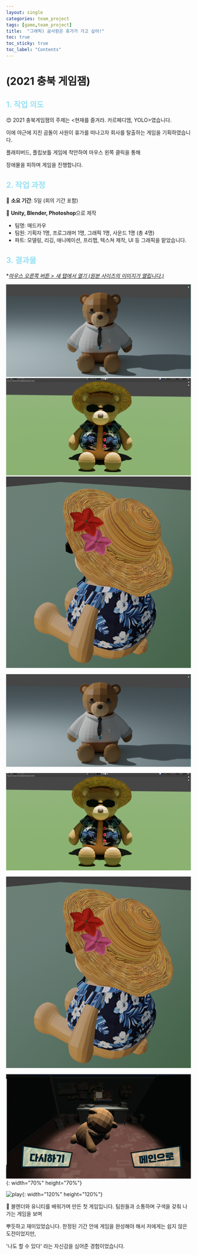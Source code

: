 ```yaml
---
layout: single
categories: team_project
tags: [game,team_project]
title:  "그래픽) 곰사원은 휴가가 가고 싶어!"
toc: true
toc_sticky: true
toc_label: "Contents"
---
```


#  (2021 충북 게임잼)

## <span style="color:#9AE1F5">1. 작업 의도</span>

:blush: 2021 충북게임잼의 주제는 <현재를 즐겨라. 카르페디엠, YOLO>였습니다.

이에 야근에 지친 곰돌이 사원이 휴가를 떠나고자 회사를 탈출하는 게임을 기획하였습니다.

플래피버드, 플립보틀 게임에 착안하여 마우스 왼쪽 클릭을 통해

장애물을 피하며 게임을 진행합니다.

 



## <span style="color:#9AE1F5">2. 작업 과정</span>

   :runner: **소요 기간**: 5일 (회의 기간 포함)

   :speech_balloon: **Unity, Blender, Photoshop**으로 제작



- 팀명: 매드카우
- 팀원: 기획자 1명, 프로그래머 1명, 그래픽 1명, 사운드 1명 (총 4명)
- 파트: 모델링, 리깅, 애니메이션, 프리팹, 텍스쳐 제작, UI 등 그래픽을 맡았습니다.






## <span style="color:#9AE1F5">3. 결과물 </span>

**<u>*마우스 오른쪽 버튼 > 새 탭에서 열기 (원본 사이즈의 이미지가 열립니다.)</u>**





<img src="../images/2022-10-12/bear1.png">

<img src="../images/2022-10-12/bear2.png">

<img src="/images/2022-10-12/bear3.png">



![bear1](/images/2022-10-06-test/bear1.PNG)

![bear2](../images/2022-10-06-test/bear2.PNG)

![bear3](/images/2022-10-06-test/bear3.PNG)

![bear](/images/2022-10-12/gameover.gif){: width="70%" height="70%"}





![play](/images/2022-10-12/bear.gif){: width="120%" height="120%"}





:thought_balloon:  블렌더와 유니티를 배워가며 만든 첫 게임입니다. 팀원들과 소통하며 구색을 갖춰 나가는 게임을 보며

뿌듯하고 재미있었습니다.  한정된 기간 안에 게임을 완성해야 해서 저에게는 쉽지 않은 도전이었지만, 

'나도 할 수 있다' 라는 자신감을 심어준 경험이었습니다.





